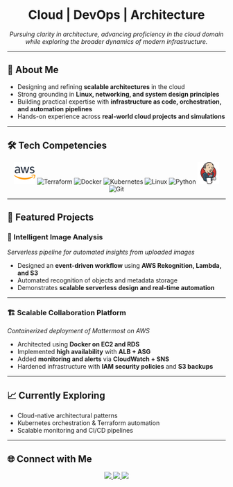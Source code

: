 <h1 align="center"> Cloud | DevOps | Architecture </h1>

<p align="center">
  <i>Pursuing clarity in architecture, advancing proficiency in the cloud domain while exploring the broader dynamics of modern infrastructure.</i>
</p>

---

## 🚀 About Me
- Designing and refining **scalable architectures** in the cloud  
- Strong grounding in **Linux, networking, and system design principles**  
- Building practical expertise with **infrastructure as code, orchestration, and automation pipelines**  
- Hands-on experience across **real-world cloud projects and simulations**  

---

## 🛠️ Tech Competencies
<p align="center">
  <img src="https://raw.githubusercontent.com/devicons/devicon/master/icons/amazonwebservices/amazonwebservices-original-wordmark.svg" height="50" alt="AWS"/>
  <img src="https://cdn.jsdelivr.net/gh/devicons/devicon/icons/terraform/terraform-original.svg" height="50" alt="Terraform" />
  <img src="https://cdn.jsdelivr.net/gh/devicons/devicon/icons/docker/docker-original.svg" height="50" alt="Docker" />
  <img src="https://cdn.jsdelivr.net/gh/devicons/devicon/icons/kubernetes/kubernetes-plain.svg" height="50" alt="Kubernetes" />
  <img src="https://cdn.jsdelivr.net/gh/devicons/devicon/icons/linux/linux-original.svg" height="50" alt="Linux" />
  <img src="https://cdn.jsdelivr.net/gh/devicons/devicon/icons/python/python-original.svg" height="50" alt="Python" />
  <img src="https://raw.githubusercontent.com/devicons/devicon/master/icons/jenkins/jenkins-original.svg" height="50" alt="Jenkins"/>
  <img src="https://cdn.jsdelivr.net/gh/devicons/devicon/icons/git/git-original.svg" height="50" alt="Git" />
</p>

---

## 📂 Featured Projects  

### 🔎 Intelligent Image Analysis  
_Serverless pipeline for automated insights from uploaded images_  
- Designed an **event-driven workflow** using **AWS Rekognition, Lambda, and S3**  
- Automated recognition of objects and metadata storage  
- Demonstrates **scalable serverless design and real-time automation**  

---

### 🏗️ Scalable Collaboration Platform  
_Containerized deployment of Mattermost on AWS_  
- Architected using **Docker on EC2 and RDS**  
- Implemented **high availability** with **ALB + ASG**  
- Added **monitoring and alerts** via **CloudWatch + SNS**  
- Hardened infrastructure with **IAM security policies** and **S3 backups**  

---

## 📈 Currently Exploring
- Cloud-native architectural patterns  
- Kubernetes orchestration & Terraform automation  
- Scalable monitoring and CI/CD pipelines  

---

## 🌐 Connect with Me
<p align="center">
  <a href="mailto:saiffarooqui169@gmail.com">
    <img src="https://img.shields.io/badge/Email-D14836?style=for-the-badge&logo=gmail&logoColor=white" />
  </a>
  <a href="https://www.linkedin.com/in/saif-farooqui-50330526b/">
    <img src="https://img.shields.io/badge/LinkedIn-0A66C2?style=for-the-badge&logo=linkedin&logoColor=white" />
  </a>
  <a href="https://github.com/saiff1609">
    <img src="https://img.shields.io/badge/GitHub-171515?style=for-the-badge&logo=github&logoColor=white" />
  </a>
</p>
